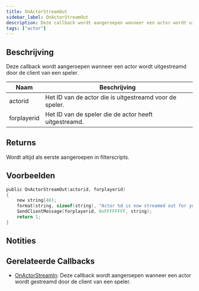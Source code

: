 ```yaml
---
title: OnActorStreamOut
sidebar_label: OnActorStreamOut
description: Deze callback wordt aangeroepen wanneer een actor wordt uitgestreamd door de client van een speler.
tags: ["actor"]
---
```


<VersionWarn name='callback' version='SA-MP 0.3.7' />

## Beschrijving

Deze callback wordt aangeroepen wanneer een actor wordt uitgestreamd door de client van een speler.

| Naam        | Beschrijving                                                    |
| ----------- | -------------------------------------------------------------- |
| actorid     | Het ID van de actor die is uitgestreamd voor de speler.        |
| forplayerid | Het ID van de speler die de actor heeft uitgestreamd.         |

## Returns

Wordt altijd als eerste aangeroepen in filterscripts.

## Voorbeelden

```c
public OnActorStreamOut(actorid, forplayerid)
{
    new string[48];
    format(string, sizeof(string), "Actor %d is now streamed out for you.", actorid);
    SendClientMessage(forplayerid, 0xFFFFFFFF, string);
    return 1;
}
```

## Notities

<TipNPCCallbacks />

## Gerelateerde Callbacks

- [OnActorStreamIn](OnActorStreamIn): Deze callback wordt aangeroepen wanneer een actor wordt gestreamd door de client van een speler.
